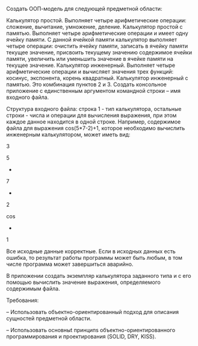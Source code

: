 Создать ООП-модель для следующей предметной области:

Калькулятор простой. Выполняет четыре арифметические операции: сложение, вычитание, умножение, деление.
Калькулятор простой с памятью. Выполняет четыре арифметические операции и имеет одну ячейку памяти. С данной ячейкой памяти калькулятор выполняет четыре операции: очистить ячейку памяти, записать в ячейку памяти текущее значение, присвоить текущему значению содержимое ячейки памяти, увеличить или уменьшить значение в ячейке памяти на текущее значение.
Калькулятор инженерный. Выполняет четыре арифметические операции и вычисляет значения трех функций: косинус, экспонента, корень квадратный.
Калькулятор инженерный с памятью. Это комбинация пунктов 2 и 3.
Создать консольное приложение с единственным аргументом командной строки – имя входного файла.

Структура входного файла: строка 1 - тип калькулятора, остальные строки - числа и операции для вычисления выражения, при этом каждое данное находится в одной строке. Например, содержимое файла для выражения cos(5*7-2)+1, которое необходимо вычислить инженерным калькулятором, может иметь вид:

3

5

*

7

-

2

cos

+

1

Все исходные данные корректные. Если в исходных данных есть ошибка, то результат работы программы может быть любым, в том числе программа может завершиться аварийно.

В приложении создать экземпляр калькулятора заданного типа и с его помощью вычислить значение выражения, определяемого содержимым файла.

Требования:

– Использовать объектно-ориентированный подход для описания сущностей предметной области.

– Использовать основныt принципs объектно-ориентированного программирования и проектирования (SOLID, DRY, KISS). 